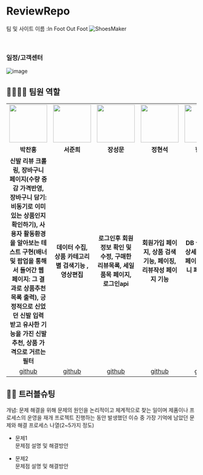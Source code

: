 # ReviewRepo
팀 및 사이트 이름 :In Foot Out Foot
![ShoesMaker](https://github.com/2023-SMHRD-KDT-AI-2/ReviewRepo/assets/143058069/a7bb3f44-cfb1-47b6-b305-071bac719cd4)

<br>

### 일정/고객센터
![image](https://user-images.githubusercontent.com/25995055/178401150-861f0e93-0f40-4fae-98c1-2099bf513c8d.png)
<br>

## 👨‍👩‍👦‍👦 팀원 역할
<table>
  <tr>
    <td align="center"><img src="https://item.kakaocdn.net/do/fd49574de6581aa2a91d82ff6adb6c0115b3f4e3c2033bfd702a321ec6eda72c" width="100" height="100"/></td>
    <td align="center"><img src="https://mb.ntdtv.kr/assets/uploads/2019/01/Screen-Shot-2019-01-08-at-4.31.55-PM-e1546932545978.png" width="100" height="100"/></td>
    <td align="center"><img src="https://mblogthumb-phinf.pstatic.net/20160127_177/krazymouse_1453865104404DjQIi_PNG/%C4%AB%C4%AB%BF%C0%C7%C1%B7%BB%C1%EE_%B6%F3%C0%CC%BE%F0.png?type=w2" width="100" height="100"/></td>
    <td align="center"><img src="https://i.pinimg.com/236x/ed/bb/53/edbb53d4f6dd710431c1140551404af9.jpg" width="100" height="100"/></td>
    <td align="center"><img src="https://pbs.twimg.com/media/B-n6uPYUUAAZSUx.png" width="100" height="100"/></td>
  </tr>
  <tr>
    <td align="center"><strong>박찬홍</strong></td>
    <td align="center"><strong>서준희</strong></td>
    <td align="center"><strong>장성문</strong></td>
    <td align="center"><strong>정현석</strong></td>
    <td align="center"><strong>한준희</strong></td>
    <td align="center"><strong>황인우</strong></td>
  </tr>
  <tr>
    <td align="center"><b>신발 리뷰 크롤링, 장바구니 페이지(수량 증감 가격반영, 장바구니 담기:비동기로 이미 있는 상품인지 확인하기), 사용자 활동환경을 알아보는 테스트 구현(배너 및 팝업을 통해서 들어간 웹 페이지: 그 결과로 상품추천목록 출력), 긍정적으로 신었던 신발 입력 받고 유사한 기능을 가진 신발 추천,  상품 가격으로 거르는 필터</b></td>
    <td align="center"><b>데이터 수집, 상품 카테고리별 검색기능 , 영상편집</b></td>
    <td align="center"><b>로그인후 회원정보 확인 및 수정, 구매한 리뷰목록, 세일품목 페이지, 로그인api</b></td>
    <td align="center"><b>회원가입 페이지, 상품 검색기능, 페이징, 리뷰작성 페이지 기능</b></td>
    <td align="center"><b>DB 설계, 신발 상세정보, 결제 페이지, 장바구니 페이지 , 로그인</b></td>
    <td align="center"><b>프론트 총괄, 회원가입, 로그인, 팝업, 리뷰, 전체적인 웹들의 폼들을 구현</b></td>
  </tr>
  <tr>
    <td align="center"><a href="https://github.com/redandcold" target='_blank'>github</a></td>
    <td align="center"><a href="https://github.com/alestore2" target='_blank'>github</a></td>
    <td align="center"><a href="https://github.com/rsefaqtd" target='_blank'>github</a></td>
    <td align="center"><a href="https://github.com/haegunHyeonseok" target='_blank'>github</a></td>
    <td align="center"><a href="https://github.com/Dehann26" target='_blank'>github</a></td>
    <td align="center"><a href="https://github.com/applestore2" target='_blank'>github</a></td>
  </tr>
</table>

## 🤾‍♂️ 트러블슈팅
개념: 문제 해결을 위해 문제의 원인을 논리적이고 체계적으로 찾는 일이며 제품이나 프로세스의 운영을 재개
프로젝트 진행하는 동안 발생했던 이슈 중 가장 기억에 남았던 문제와 해결 프로세스 나열(2~5가지 정도)
  
* 문제1<br>
 문제점 설명 및 해결방안
 
* 문제2<br>
 문제점 설명 및 해결방안
